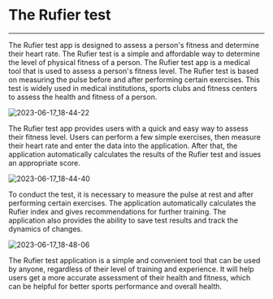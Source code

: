 # The Rufier test
--------------------------
The Rufier test app is designed to assess a person's fitness and determine their heart rate. The Rufier test is a simple and affordable way to determine the level of physical fitness of a person.
The Rufier test app is a medical tool that is used to assess a person's fitness level. The Rufier test is based on measuring the pulse before and after performing certain exercises. This test is widely used in medical institutions, sports clubs and fitness centers to assess the health and fitness of a person.

![2023-06-17_18-44-22](https://github.com/Telman3000/Health-test/assets/136071674/b8a138d8-ff5d-4e18-8438-775cba73e333)

The Rufier test app provides users with a quick and easy way to assess their fitness level. Users can perform a few simple exercises, then measure their heart rate and enter the data into the application. After that, the application automatically calculates the results of the Rufier test and issues an appropriate score.

![2023-06-17_18-44-40](https://github.com/Telman3000/Health-test/assets/136071674/e5c338df-3676-461e-a0be-a2625dea7712)

To conduct the test, it is necessary to measure the pulse at rest and after performing certain exercises. The application automatically calculates the Rufier index and gives recommendations for further training. The application also provides the ability to save test results and track the dynamics of changes.

![2023-06-17_18-48-06](https://github.com/Telman3000/Health-test/assets/136071674/fd9422bb-e42e-4f59-8db5-dc6755650c77)

The Rufier test application is a simple and convenient tool that can be used by anyone, regardless of their level of training and experience. It will help users get a more accurate assessment of their health and fitness, which can be helpful for better sports performance and overall health.
